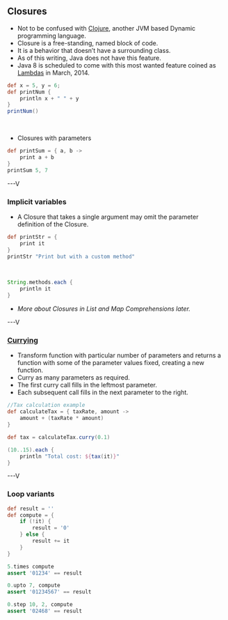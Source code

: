 ## Closures
* Not to be confused with [Clojure](http://clojure.org), another JVM based Dynamic programming language. 
* Closure is a free-standing, named block of code.
* It is a behavior that doesn’t have a surrounding class.
* As of this writing, Java does not have this feature.
* Java 8 is scheduled to come with this most wanted feature coined as [Lambdas](http://docs.oracle.com/javase/tutorial/java/javaOO/lambdaexpressions.html) in March, 2014.

```groovy
def x = 5, y = 6;
def printNum {
    println x + " " + y
}
printNum()
```
<br>

* Closures with parameters

```groovy
def printSum = { a, b -> 
	print a + b
}
printSum 5, 7
```

---V

### Implicit variables

* A Closure that takes a single argument may omit the parameter definition of the Closure.

```groovy
def printStr = { 
	print it
}
printStr "Print but with a custom method"
```
<br>

```groovy
String.methods.each {
    println it
}
```

* _More about Closures in List and Map Comprehensions later._

---V

### [Currying](http://en.wikipedia.org/wiki/Currying)

* Transform function with particular number of parameters and returns a function with some of the parameter values fixed, creating a new function.
* Curry as many parameters as required.
* The first curry call fills in the leftmost parameter.
* Each subsequent call fills in the next parameter to the right.

```groovy
//Tax calculation example
def calculateTax = { taxRate, amount ->
	amount + (taxRate * amount)
}

def tax = calculateTax.curry(0.1)

(10..15).each {
	println "Total cost: ${tax(it)}"
}
```

---V

### Loop variants

```groovy
def result = ''
def compute = { 
    if (!it) {
        result = '0'
    } else {
        result += it
    }
}

5.times compute
assert '01234' == result

0.upto 7, compute
assert '01234567' == result

0.step 10, 2, compute
assert '02468' == result
```